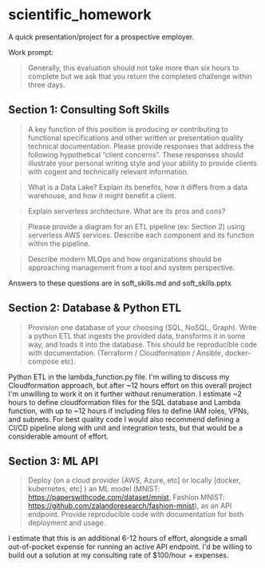 # scientific_homework
A quick presentation/project for a prospective employer.

Work prompt:

>Generally, this evaluation should not take more than six hours to complete but we ask that you return the completed challenge within three days.

## Section 1: Consulting Soft Skills

>A key function of this position is producing or contributing to functional specifications and other written or presentation quality technical documentation. Please provide responses that address the following hypothetical “client concerns”. These responses should illustrate your personal writing style and your ability to provide clients with cogent and technically relevant information.

>What is a Data Lake? Explain its benefits, how it differs from a data warehouse, and how it might benefit a client. 

>Explain serverless architecture.  What are its pros and cons?

>Please provide a diagram for an ETL pipeline (ex: Section 2) using serverless AWS services. Describe each component and its function within the pipeline.

>Describe modern MLOps and how organizations should be approaching management from a tool and system perspective.

Answers to these questions are in soft_skills.md and soft_skills.pptx 

## Section 2: Database & Python ETL

>Provision one database of your choosing (SQL, NoSQL, Graph).  Write a python ETL that ingests the provided data, transforms it in some way, and loads it into the database. This should be reproducible code with documentation. (Terraform / Cloudformation / Ansible, docker-compose etc).

Python ETL in the lambda_function.py file. I'm willing to discuss my Cloudformation approach, but after ~12 hours effort on this overall project I'm unwilling to work it on it further without renumeration. I estimate ~2 hours to define cloudformation files for the SQL database and Lambda function, with up to ~12 hours if including files to define IAM roles, VPNs, and subnets. For best quality code I would also recommend defining a CI/CD pipeline along with unit and integration tests, but that would be a considerable amount of effort.

## Section 3: ML API

>Deploy (on a cloud provider [AWS, Azure, etc] or locally [docker, kubernetes, etc] ) an ML model (MNIST: https://paperswithcode.com/dataset/mnist, Fashion MNIST: https://github.com/zalandoresearch/fashion-mnist), as an API endpoint. Provide reproducible code with documentation for both deployment and usage.

I estimate that this is an additional 6-12 hours of effort, alongside a small out-of-pocket expense for running an active API endpoint. I'd be willing to build out a solution at my consulting rate of $100/hour + expenses.

